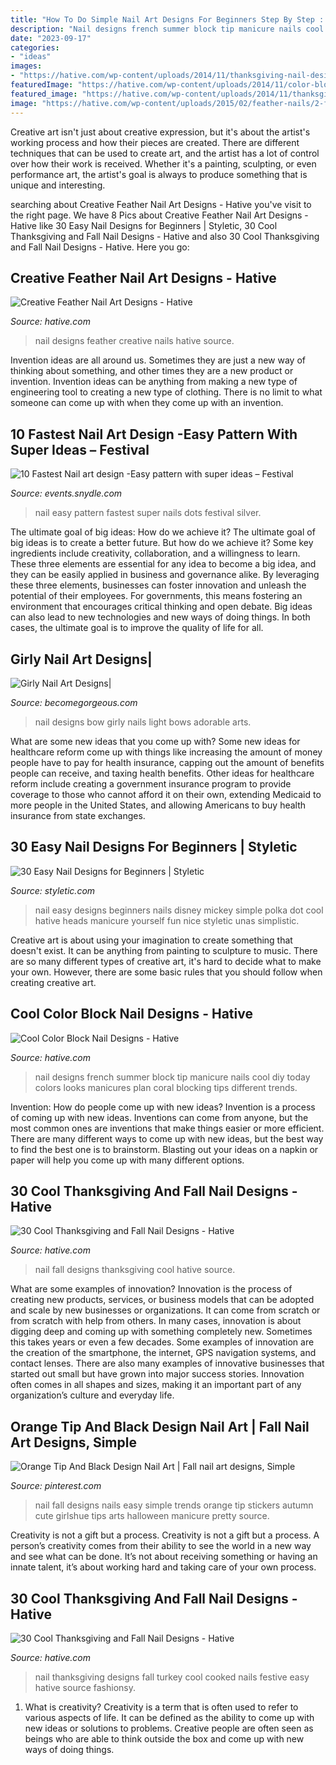 ```yaml
---
title: "How To Do Simple Nail Art Designs For Beginners Step By Step : Orange Tip And Black Design Nail Art"
description: "Nail designs french summer block tip manicure nails cool diy today colors looks manicures plan coral blocking tips different trends"
date: "2023-09-17"
categories:
- "ideas"
images:
- "https://hative.com/wp-content/uploads/2014/11/thanksgiving-nail-designs/30-thanksgiving-and-fall-nail-designs.jpg"
featuredImage: "https://hative.com/wp-content/uploads/2014/11/color-block-nail-designs/4-color-block-nail-designs.jpg"
featured_image: "https://hative.com/wp-content/uploads/2014/11/thanksgiving-nail-designs/9-thanksgiving-and-fall-nail-designs.jpg"
image: "https://hative.com/wp-content/uploads/2015/02/feather-nails/2-feather-nail-art.jpg"
---
```



Creative art isn't just about creative expression, but it's about the artist's working process and how their pieces are created. There are different techniques that can be used to create art, and the artist has a lot of control over how their work is received. Whether it's a painting, sculpting, or even performance art, the artist's goal is always to produce something that is unique and interesting.

	

		
searching about Creative Feather Nail Art Designs - Hative you've visit to the right page. We have 8 Pics about Creative Feather Nail Art Designs - Hative like 30 Easy Nail Designs for Beginners | Styletic, 30 Cool Thanksgiving and Fall Nail Designs - Hative and also 30 Cool Thanksgiving and Fall Nail Designs - Hative. Here you go:
		
    
## Creative Feather Nail Art Designs - Hative

<img loading=lazy src="https://hative.com/wp-content/uploads/2015/02/feather-nails/2-feather-nail-art.jpg" onerror="this.onerror=null;this.src='https://tse3.mm.bing.net/th?id=OIP.Fm6mDq9YpW7xufBEvLP1yAHaHa&amp;pid=15.1';" alt="Creative Feather Nail Art Designs - Hative">

_Source: hative.com_

>nail designs feather creative nails hative source. 

	

Invention ideas are all around us. Sometimes they are just a new way of thinking about something, and other times they are a new product or invention. Invention ideas can be anything from making a new type of engineering tool to creating a new type of clothing. There is no limit to what someone can come up with when they come up with an invention.

    
## 10 Fastest Nail Art Design -Easy Pattern With Super Ideas – Festival

<img loading=lazy src="https://events.snydle.com/files/2016/02/easy-nail-art-11.jpg" onerror="this.onerror=null;this.src='https://tse4.mm.bing.net/th?id=OIP.UyfTe1CW_mBQXCFqxHupPAHaJ3&amp;pid=15.1';" alt="10 Fastest Nail art design -Easy pattern with super ideas – Festival">

_Source: events.snydle.com_

>nail easy pattern fastest super nails dots festival silver. 

	

The ultimate goal of big ideas: How do we achieve it?
The ultimate goal of big ideas is to create a better future. But how do we achieve it? Some key ingredients include creativity, collaboration, and a willingness to learn. These three elements are essential for any idea to become a big idea, and they can be easily applied in business and governance alike. By leveraging these three elements, businesses can foster innovation and unleash the potential of their employees. For governments, this means fostering an environment that encourages critical thinking and open debate. Big ideas can also lead to new technologies and new ways of doing things. In both cases, the ultimate goal is to improve the quality of life for all.

    
## Girly Nail Art Designs|

<img loading=lazy src="http://static.becomegorgeous.com/img/arts/2010/Dec/07/3355/nail_art_bows.jpg" onerror="this.onerror=null;this.src='https://tse3.mm.bing.net/th?id=OIP.Cq0zCDfEq5vau1wk7du9yQHaFj&amp;pid=15.1';" alt="Girly Nail Art Designs|">

_Source: becomegorgeous.com_

>nail designs bow girly nails light bows adorable arts. 

	

What are some new ideas that you come up with?
Some new ideas for healthcare reform come up with things like increasing the amount of money people have to pay for health insurance, capping out the amount of benefits people can receive, and taxing health benefits. Other ideas for healthcare reform include creating a government insurance program to provide coverage to those who cannot afford it on their own, extending Medicaid to more people in the United States, and allowing Americans to buy health insurance from state exchanges.

    
## 30 Easy Nail Designs For Beginners | Styletic

<img loading=lazy src="https://styletic.com/wp-content/uploads/2014/11/easy-nail-designs/14-easy-nail-designs-for-beginners.jpg" onerror="this.onerror=null;this.src='https://tse3.mm.bing.net/th?id=OIP.BXEyKYcs6zdx4CWZnkmKeQHaJ4&amp;pid=15.1';" alt="30 Easy Nail Designs for Beginners | Styletic">

_Source: styletic.com_

>nail easy designs beginners nails disney mickey simple polka dot cool hative heads manicure yourself fun nice styletic unas simplistic. 

	

Creative art is about using your imagination to create something that doesn't exist. It can be anything from painting to sculpture to music. There are so many different types of creative art, it's hard to decide what to make your own. However, there are some basic rules that you should follow when creating creative art.

    
## Cool Color Block Nail Designs - Hative

<img loading=lazy src="https://hative.com/wp-content/uploads/2014/11/color-block-nail-designs/4-color-block-nail-designs.jpg" onerror="this.onerror=null;this.src='https://tse2.mm.bing.net/th?id=OIP.KWENX93F0jTHgFzxaj5jUQHaJ4&amp;pid=15.1';" alt="Cool Color Block Nail Designs - Hative">

_Source: hative.com_

>nail designs french summer block tip manicure nails cool diy today colors looks manicures plan coral blocking tips different trends. 

	

Invention: How do people come up with new ideas?
Invention is a process of coming up with new ideas. Inventions can come from anyone, but the most common ones are inventions that make things easier or more efficient. There are many different ways to come up with new ideas, but the best way to find the best one is to brainstorm. Blasting out your ideas on a napkin or paper will help you come up with many different options.

    
## 30 Cool Thanksgiving And Fall Nail Designs - Hative

<img loading=lazy src="https://hative.com/wp-content/uploads/2014/11/thanksgiving-nail-designs/30-thanksgiving-and-fall-nail-designs.jpg" onerror="this.onerror=null;this.src='https://tse2.mm.bing.net/th?id=OIP.8WVx-SgwCH5OaQT2yAa1bQHaHa&amp;pid=15.1';" alt="30 Cool Thanksgiving and Fall Nail Designs - Hative">

_Source: hative.com_

>nail fall designs thanksgiving cool hative source. 

	

What are some examples of innovation?
Innovation is the process of creating new products, services, or business models that can be adopted and scale by new businesses or organizations. It can come from scratch or from scratch with help from others. In many cases, innovation is about digging deep and coming up with something completely new. Sometimes this takes years or even a few decades. 
Some examples of innovation are the creation of the smartphone, the internet, GPS navigation systems, and contact lenses. There are also many examples of innovative businesses that started out small but have grown into major success stories. Innovation often comes in all shapes and sizes, making it an important part of any organization’s culture and everyday life.

    
## Orange Tip And Black Design Nail Art | Fall Nail Art Designs, Simple

<img loading=lazy src="https://i.pinimg.com/originals/e4/b9/06/e4b90679d4cb39d7bcb01acbefc88531.jpg" onerror="this.onerror=null;this.src='https://tse3.mm.bing.net/th?id=OIP.CUBqN-qvajNfNY_7mFT1iwHaKd&amp;pid=15.1';" alt="Orange Tip And Black Design Nail Art | Fall nail art designs, Simple">

_Source: pinterest.com_

>nail fall designs nails easy simple trends orange tip stickers autumn cute girlshue tips arts halloween manicure pretty source. 

	

Creativity is not a gift but a process.
Creativity is not a gift but a process. A person’s creativity comes from their ability to see the world in a new way and see what can be done. It’s not about receiving something or having an innate talent, it’s about working hard and taking care of your own process.

    
## 30 Cool Thanksgiving And Fall Nail Designs - Hative

<img loading=lazy src="https://hative.com/wp-content/uploads/2014/11/thanksgiving-nail-designs/9-thanksgiving-and-fall-nail-designs.jpg" onerror="this.onerror=null;this.src='https://tse1.mm.bing.net/th?id=OIP.AKcxtM1HdSYUgljNnhOItgHaFp&amp;pid=15.1';" alt="30 Cool Thanksgiving and Fall Nail Designs - Hative">

_Source: hative.com_

>nail thanksgiving designs fall turkey cool cooked nails festive easy hative source fashionsy. 

	

1. What is creativity?
Creativity is a term that is often used to refer to various aspects of life. It can be defined as the ability to come up with new ideas or solutions to problems. Creative people are often seen as beings who are able to think outside the box and come up with new ways of doing things.

